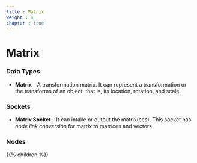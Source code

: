 ```yaml
---
title : Matrix
weight : 4
chapter : true
---
```


# Matrix

### Data Types

- **Matrix** - A transformation matrix. It can represent a transformation or the transforms of an
    object, that is, its location, rotation, and scale.

### Sockets

- **Matrix Socket** - It can intake or output the matrix(ces). This socket has *node link conversion*
    for matrix to matrices and vectors.

### Nodes

{{% children %}}
